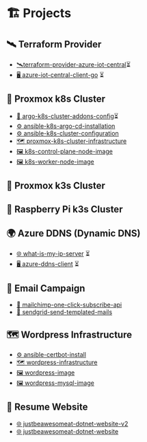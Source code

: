 # 🏗️ Projects

## 🛰️ Terraform Provider

- [🛰️terraform-provider-azure-iot-central](https://github.com/KenSpur/terraform-provider-azure-iot-central)⏳
- [🖥️ azure-iot-central-client-go](https://github.com/KenSpur/azure-iot-central-client-go) ⏳

## 🦑 Proxmox k8s Cluster

- [🐙 argo-k8s-cluster-addons-config](https://github.com/KenSpur/argo-k8s-cluster-addons-config)⏳
- [⚙️ ansible-k8s-argo-cd-installation](https://github.com/KenSpur/ansible-k8s-argo-cd-installation)
- [⚙️ ansible-k8s-cluster-configuration](https://github.com/KenSpur/ansible-k8s-cluster-configuration)
- [🗺️ proxmox-k8s-cluster-infrastructure](https://github.com/KenSpur/proxmox-k8s-cluster-infrastructure)
- [🖼️ k8s-control-plane-node-image](https://github.com/KenSpur/k8s-control-plane-node-image)
- [🖼️ k8s-worker-node-image](https://github.com/KenSpur/k8s-worker-node-image)

## 🐙 Proxmox k3s Cluster

## 🐙 Raspberry Pi k3s Cluster

## 🌍 Azure DDNS (Dynamic DNS)
- [🌐 what-is-my-ip-server](https://github.com/KenSpur/what-is-my-ip-server) ⏳
- [🖥️ azure-ddns-client](https://github.com/KenSpur/azure-ddns-client) ⏳

## 📧 Email Campaign
- [🧩 mailchimp-one-click-subscribe-api](https://github.com/KenSpur/mailchimp-one-click-subscribe-api)
- [📧 sendgrid-send-templated-mails](https://github.com/KenSpur/sendgrid-send-templated-mails)

## 🗺️ Wordpress Infrastructure
- [⚙️ ansible-certbot-install](https://github.com/KenSpur/ansible-certbot-install)
- [🗺️ wordpress-infrastructure](https://github.com/KenSpur/wordpress-infrastructure)
- [🖼️ wordpress-image](https://github.com/KenSpur/wordpress-image)
- [🖼️ wordpress-mysql-image](https://github.com/KenSpur/wordpress-mysql-image)

## 📑 Resume Website
- [🌐 justbeawesomeat-dotnet-website-v2](https://github.com/KenSpur/justbeawesomeat-dotnet-website-v2)
- [🌐 justbeawesomeat-dotnet-website](https://github.com/KenSpur/justbeawesomeat-dotnet-website)
